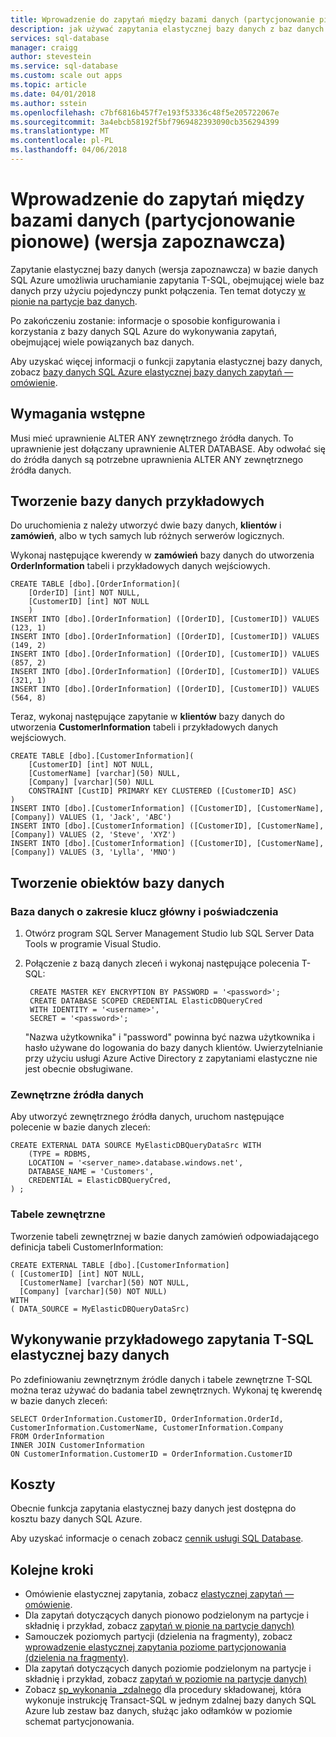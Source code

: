 ```yaml
---
title: Wprowadzenie do zapytań między bazami danych (partycjonowanie pionowe) | Dokumentacja firmy Microsoft
description: jak używać zapytania elastycznej bazy danych z baz danych w pionie podzielonym na partycje
services: sql-database
manager: craigg
author: stevestein
ms.service: sql-database
ms.custom: scale out apps
ms.topic: article
ms.date: 04/01/2018
ms.author: sstein
ms.openlocfilehash: c7bf6816b457f7e193f53336c48f5e205722067e
ms.sourcegitcommit: 3a4ebcb58192f5bf7969482393090cb356294399
ms.translationtype: MT
ms.contentlocale: pl-PL
ms.lasthandoff: 04/06/2018
---
```

# <a name="get-started-with-cross-database-queries-vertical-partitioning-preview"></a>Wprowadzenie do zapytań między bazami danych (partycjonowanie pionowe) (wersja zapoznawcza)
Zapytanie elastycznej bazy danych (wersja zapoznawcza) w bazie danych SQL Azure umożliwia uruchamianie zapytania T-SQL, obejmującej wiele baz danych przy użyciu pojedynczy punkt połączenia. Ten temat dotyczy [w pionie na partycje baz danych](sql-database-elastic-query-vertical-partitioning.md).  

Po zakończeniu zostanie: informacje o sposobie konfigurowania i korzystania z bazy danych SQL Azure do wykonywania zapytań, obejmującej wiele powiązanych baz danych. 

Aby uzyskać więcej informacji o funkcji zapytania elastycznej bazy danych, zobacz [bazy danych SQL Azure elastycznej bazy danych zapytań — omówienie](sql-database-elastic-query-overview.md). 

## <a name="prerequisites"></a>Wymagania wstępne

Musi mieć uprawnienie ALTER ANY zewnętrznego źródła danych. To uprawnienie jest dołączany uprawnienie ALTER DATABASE. Aby odwołać się do źródła danych są potrzebne uprawnienia ALTER ANY zewnętrznego źródła danych.

## <a name="create-the-sample-databases"></a>Tworzenie bazy danych przykładowych
Do uruchomienia z należy utworzyć dwie bazy danych, **klientów** i **zamówień**, albo w tych samych lub różnych serwerów logicznych.   

Wykonaj następujące kwerendy w **zamówień** bazy danych do utworzenia **OrderInformation** tabeli i przykładowych danych wejściowych. 

    CREATE TABLE [dbo].[OrderInformation]( 
        [OrderID] [int] NOT NULL, 
        [CustomerID] [int] NOT NULL 
        ) 
    INSERT INTO [dbo].[OrderInformation] ([OrderID], [CustomerID]) VALUES (123, 1) 
    INSERT INTO [dbo].[OrderInformation] ([OrderID], [CustomerID]) VALUES (149, 2) 
    INSERT INTO [dbo].[OrderInformation] ([OrderID], [CustomerID]) VALUES (857, 2) 
    INSERT INTO [dbo].[OrderInformation] ([OrderID], [CustomerID]) VALUES (321, 1) 
    INSERT INTO [dbo].[OrderInformation] ([OrderID], [CustomerID]) VALUES (564, 8) 

Teraz, wykonaj następujące zapytanie w **klientów** bazy danych do utworzenia **CustomerInformation** tabeli i przykładowych danych wejściowych. 

    CREATE TABLE [dbo].[CustomerInformation]( 
        [CustomerID] [int] NOT NULL, 
        [CustomerName] [varchar](50) NULL, 
        [Company] [varchar](50) NULL 
        CONSTRAINT [CustID] PRIMARY KEY CLUSTERED ([CustomerID] ASC) 
    ) 
    INSERT INTO [dbo].[CustomerInformation] ([CustomerID], [CustomerName], [Company]) VALUES (1, 'Jack', 'ABC') 
    INSERT INTO [dbo].[CustomerInformation] ([CustomerID], [CustomerName], [Company]) VALUES (2, 'Steve', 'XYZ') 
    INSERT INTO [dbo].[CustomerInformation] ([CustomerID], [CustomerName], [Company]) VALUES (3, 'Lylla', 'MNO') 

## <a name="create-database-objects"></a>Tworzenie obiektów bazy danych
### <a name="database-scoped-master-key-and-credentials"></a>Baza danych o zakresie klucz główny i poświadczenia
1. Otwórz program SQL Server Management Studio lub SQL Server Data Tools w programie Visual Studio.
2. Połączenie z bazą danych zleceń i wykonaj następujące polecenia T-SQL:
   
        CREATE MASTER KEY ENCRYPTION BY PASSWORD = '<password>'; 
        CREATE DATABASE SCOPED CREDENTIAL ElasticDBQueryCred 
        WITH IDENTITY = '<username>', 
        SECRET = '<password>';  
   
    "Nazwa użytkownika" i "password" powinna być nazwa użytkownika i hasło używane do logowania do bazy danych klientów.
    Uwierzytelnianie przy użyciu usługi Azure Active Directory z zapytaniami elastyczne nie jest obecnie obsługiwane.

### <a name="external-data-sources"></a>Zewnętrzne źródła danych
Aby utworzyć zewnętrznego źródła danych, uruchom następujące polecenie w bazie danych zleceń: 

    CREATE EXTERNAL DATA SOURCE MyElasticDBQueryDataSrc WITH 
        (TYPE = RDBMS, 
        LOCATION = '<server_name>.database.windows.net', 
        DATABASE_NAME = 'Customers', 
        CREDENTIAL = ElasticDBQueryCred, 
    ) ;

### <a name="external-tables"></a>Tabele zewnętrzne
Tworzenie tabeli zewnętrznej w bazie danych zamówień odpowiadającego definicja tabeli CustomerInformation:

    CREATE EXTERNAL TABLE [dbo].[CustomerInformation] 
    ( [CustomerID] [int] NOT NULL, 
      [CustomerName] [varchar](50) NOT NULL, 
      [Company] [varchar](50) NOT NULL) 
    WITH 
    ( DATA_SOURCE = MyElasticDBQueryDataSrc) 

## <a name="execute-a-sample-elastic-database-t-sql-query"></a>Wykonywanie przykładowego zapytania T-SQL elastycznej bazy danych
Po zdefiniowaniu zewnętrznym źródle danych i tabele zewnętrzne T-SQL można teraz używać do badania tabel zewnętrznych. Wykonaj tę kwerendę w bazie danych zleceń: 

    SELECT OrderInformation.CustomerID, OrderInformation.OrderId, CustomerInformation.CustomerName, CustomerInformation.Company 
    FROM OrderInformation 
    INNER JOIN CustomerInformation 
    ON CustomerInformation.CustomerID = OrderInformation.CustomerID 

## <a name="cost"></a>Koszty
Obecnie funkcja zapytania elastycznej bazy danych jest dostępna do kosztu bazy danych SQL Azure.  

Aby uzyskać informacje o cenach zobacz [cennik usługi SQL Database](https://azure.microsoft.com/pricing/details/sql-database). 

## <a name="next-steps"></a>Kolejne kroki

* Omówienie elastycznej zapytania, zobacz [elastycznej zapytań — omówienie](sql-database-elastic-query-overview.md).
* Dla zapytań dotyczących danych pionowo podzielonym na partycje i składnię i przykład, zobacz [zapytań w pionie na partycje danych)](sql-database-elastic-query-vertical-partitioning.md)
* Samouczek poziomych partycji (dzielenia na fragmenty), zobacz [wprowadzenie elastycznej zapytania poziome partycjonowania (dzielenia na fragmenty)](sql-database-elastic-query-getting-started.md).
* Dla zapytań dotyczących danych poziomie podzielonym na partycje i składnię i przykład, zobacz [zapytań w poziomie na partycje danych)](sql-database-elastic-query-horizontal-partitioning.md)
* Zobacz [sp\_wykonania \_zdalnego](https://msdn.microsoft.com/library/mt703714) dla procedury składowanej, która wykonuje instrukcję Transact-SQL w jednym zdalnej bazy danych SQL Azure lub zestaw baz danych, służąc jako odłamków w poziomie schemat partycjonowania.
